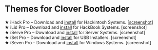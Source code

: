 # Themes for Clover Bootloader
★ iHack Pro – Download and <a href="/INSTALL.md">install</a> for Hackintosh Systems. [<a href="https://www.gixxerpc.com/theme/ihack-pro/#github" target="_blank">screenshot</a>]<br>
★ iLid Pro – Download and <a href="/INSTALL.md">install</a> for HackBook Systems. [screenshot]<br>
★ iServe Pro – Download and <a href="/INSTALL.md">install</a> for Server Systems. [screenshot]<br>
★ iSet Pro – Download and <a href="/INSTALL.md">install</a> for USB Installers. [screenshot]<br>
★ iSeven Pro – Download and <a href="/INSTALL.md">install</a> for Windows Systems. [screenshot]<br>
